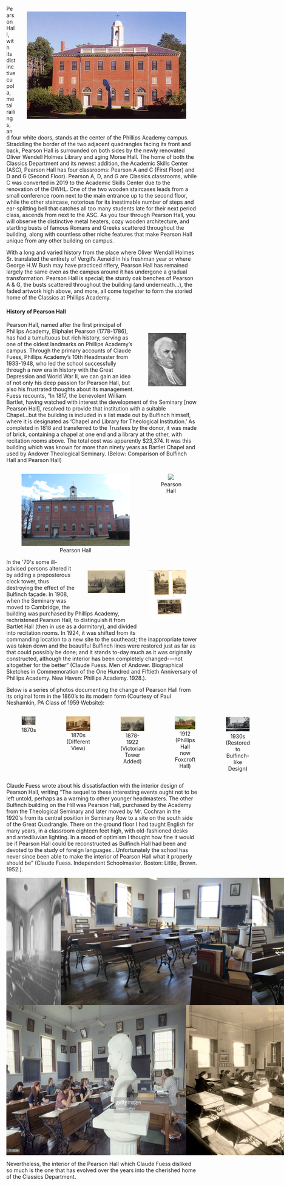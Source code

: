 <img src="/articles/sources/pearson/image7.png" style="float: right; margin: 30px;"  alt="" />

Pearson Hall, with its distinctive cupola, metal railings, and four white doors, stands at the center of the Phillips Academy campus. Straddling the border of the two adjacent quadrangles facing its front and back, Pearson Hall is surrounded on both sides by the newly renovated Oliver Wendell Holmes Library and aging Morse Hall. The home of both the Classics Department and its newest addition, the Academic Skills Center (ASC), Pearson Hall has four classrooms: Pearson A and C (First Floor) and D and G (Second Floor). Pearson A, D, and G are Classics classrooms, while C was converted in 2019 to the Academic Skills Center due to the renovation of the OWHL. One of the two wooden staircases leads from a small conference room next to the main entrance up to the second floor, while the other staircase, notorious for its inestimable number of steps and ear-splitting bell that catches all too many students late for their next period class, ascends from next to the ASC. As you tour through Pearson Hall, you will observe the distinctive metal heaters, cozy wooden architecture, and startling busts of famous Romans and Greeks scattered throughout the building, along with countless other niche features that make Pearson Hall unique from any other building on campus.

With a long and varied history from the place where Oliver Wendall Holmes Sr. translated the entirety of Vergil’s Aeneid in his freshman year or where George H.W Bush may have practiced riflery, Pearson Hall has remained largely the same even as the campus around it has undergone a gradual transformation. Pearson Hall is special; the sturdy oak benches of Pearson A & G, the busts scattered throughout the building (and underneath…), the faded artwork high above, and more, all come together to form the storied home of the Classics at Phillips Academy.

<h4>History of Pearson Hall</h4>

<img src="/articles/sources/pearson/image1.png" style="float: right; margin: 30px; width: 100px;"  alt="" />

Pearson Hall, named after the first principal of Phillips Academy, Eliphalet Pearson (1778-1786), has had a tumultuous but rich history, serving as one of the oldest landmarks on Phillips Academy’s campus. Through the primary accounts of Claude Fuess, Phillips Academy’s 10th Headmaster from 1933-1948, who led the school successfully through a new era in history with the Great Depression and World War II, we can gain an idea of not only his deep passion for Pearson Hall, but also his frustrated thoughts about its management. Fuess recounts, “In 1817, the benevolent William Bartlet, having watched with interest the development of the Seminary [now Pearson Hall], resolved to provide that institution with a suitable Chapel...but the building is included in a list made out by Bulfinch himself, where it is designated as ‘Chapel and Library for Theological Institution.’ As completed in 1818 and transferred to the Trustees by the donor, it was made of brick, containing a chapel at one end and a library at the other, with recitation rooms above. The total cost was apparently $23,374. It was this building which was known for more than ninety years as Bartlet Chapel and used by Andover Theological Seminary. (Below: Comparison of Bulfinch Hall and Pearson Hall)

<center style="display: flex;">
<figure><img src="/articles/sources/pearson/image2.jpg" style="width: 400px;" /><figcaption>Pearson Hall</figcaption></figure>
<figure><img src="/articles/sources/pearson/image10.png" style="width: 400px;" /><figcaption>Pearson Hall</figcaption></figure>
</center>

<img src="/articles/sources/pearson/image5.jpg" style="float: right; margin: 30px; width: 100px;"  alt="" />
<img src="/articles/sources/pearson/image6.png" style="float: right; margin: 30px; width: 100px;"  alt="" />
In the '70's some ill-advised persons altered it by adding a preposterous clock tower, thus destroying the effect of the Bulfinch façade. In 1908, when the Seminary was moved to Cambridge, the building was purchased by Phillips Academy, rechristened Pearson Hall, to distinguish it from Bartlet Hall (then in use as a dormitory), and divided into recitation rooms. In 1924, it was shifted from its commanding location to a new site to the southeast; the inappropriate tower was taken down and the beautiful Bulfinch lines were restored just as far as that could possibly be done; and it stands to-day much as it was originally constructed, although the interior has been completely changed---not altogether for the better” (Claude Fuess. Men of Andover. Biographical Sketches in Commemoration of the One Hundred and Fiftieth Anniversary of Phillips Academy. New Haven: Phillips Academy. 1928.).

Below is a series of photos documenting the change of Pearson Hall from its original form in the 1860’s to its modern form (Courtesy of Paul Neshamkin, PA Class of 1959 Website):

<center style="display: flex;">
<figure><img src="/articles/sources/pearson/image12.png" /><figcaption>1870s</figcaption></figure>
<figure><img src="/articles/sources/pearson/image13.png" /><figcaption>1870s (Different View)</figcaption></figure>
<figure><img src="/articles/sources/pearson/image6.png" /><figcaption>1878-1922 (Victorian Tower Added)</figcaption></figure>
<figure><img src="/articles/sources/pearson/image15.png" /><figcaption>1912 (Phillips Hall now Foxcroft Hall)</figcaption></figure>
<figure><img src="/articles/sources/pearson/image3.png" /><figcaption>1930s (Restored to Bulfinch-like Design)</figcaption></figure>
</center>

Claude Fuess wrote about his dissatisfaction with the interior design of Pearson Hall, writing
“The sequel to these interesting events ought not to be left untold, perhaps as a warning to other younger headmasters. The other Bulfinch building on the Hill was Pearson Hall, purchased by the Academy from the Theological Seminary and later moved by Mr. Cochran in the 1920's from its central position in Seminary Row to a site on the south side of the Great Quadrangle. There on the ground floor I had taught English for many years, in a classroom eighteen feet high, with old-fashioned desks and antediluvian lighting. In a mood of optimism I thought how fine it would be if Pearson Hall could be reconstructed as Bulfinch Hall had been and devoted to the study of foreign languages...Unfortunately the school has never since been able to make the interior of Pearson Hall what it properly should be” (Claude Fuess. Independent Schoolmaster. Boston: Little, Brown. 1952.).

<center style="display: flex; margin: auto;">
<img src="/articles/sources/pearson/image4.png" />
<img src="/articles/sources/pearson/image11.jpg" />
<img src="/articles/sources/pearson/image9.jpg" />
</center>
<center style="display: flex;">
<img src="/articles/sources/pearson/image14.png" />
<img src="/articles/sources/pearson/image16.png" />
</center>

Nevertheless,  the interior of the Pearson Hall which Claude Fuess disliked so much is the one that has evolved over the years into the cherished home of the Classics Department.